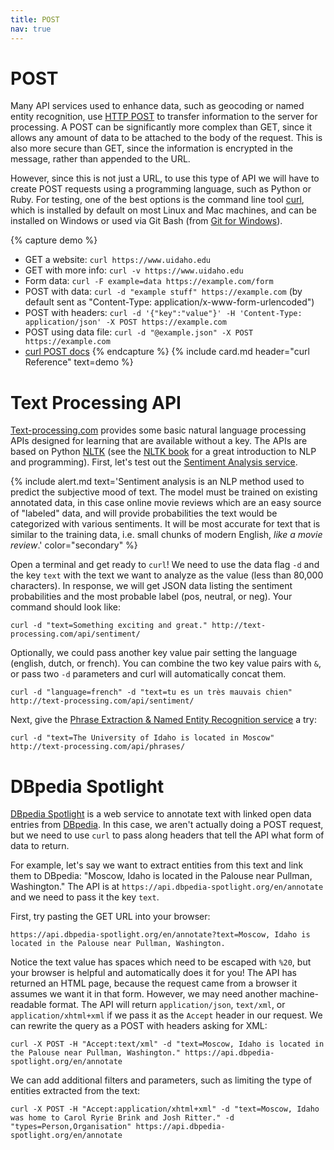 ```yaml
---
title: POST
nav: true
---
```


# POST

Many API services used to enhance data, such as geocoding or named entity recognition, use [HTTP POST](https://en.wikipedia.org/wiki/POST_(HTTP)) to transfer information to the server for processing.
A POST can be significantly more complex than GET, since it allows any amount of data to be attached to the body of the request.
This is also more secure than GET, since the information is encrypted in the message, rather than appended to the URL.

However, since this is not just a URL, to use this type of API we will have to create POST requests using a programming language, such as Python or Ruby. 
For testing, one of the best options is the command line tool [curl](https://curl.haxx.se/), which is installed by default on most Linux and Mac machines, and can be installed on Windows or used via Git Bash (from [Git for Windows](https://git-scm.com/)).

{% capture demo %}
- GET a website: `curl https://www.uidaho.edu`
- GET with more info: `curl -v https://www.uidaho.edu`
- Form data: `curl -F example=data https://example.com/form`
- POST with data: `curl -d "example stuff" https://example.com` (by default sent as "Content-Type: application/x-www-form-urlencoded")
- POST with headers: `curl -d '{"key":"value"}' -H 'Content-Type: application/json' -X POST https://example.com`
- POST using data file: `curl -d "@example.json" -X POST https://example.com`
- [curl POST docs](https://ec.haxx.se/http-post.html)
{% endcapture %}
{% include card.md header="curl Reference" text=demo %}

# Text Processing API

[Text-processing.com](http://text-processing.com/) provides some basic natural language processing APIs designed for learning that are available without a key.
The APIs are based on Python [NLTK](https://www.nltk.org/) (see the [NLTK book](http://www.nltk.org/book/) for a great introduction to NLP and programming).
First, let's test out the [Sentiment Analysis service](http://text-processing.com/docs/sentiment.html).

{% include alert.md text='Sentiment analysis is an NLP method used to predict the subjective mood of text.
The model must be trained on existing annotated data, in this case online movie reviews which are an easy source of "labeled" data, and will provide probabilities the text would be categorized with various sentiments.
It will be most accurate for text that is similar to the training data, i.e. small chunks of modern English, *like a movie review*.' color="secondary" %}

Open a terminal and get ready to `curl`!
We need to use the data flag `-d` and the key `text` with the text we want to analyze as the value (less than 80,000 characters).
In response, we will get JSON data listing the sentiment probabilities and the most probable label (pos, neutral, or neg).
Your command should look like:

`curl -d "text=Something exciting and great." http://text-processing.com/api/sentiment/`

Optionally, we could pass another key value pair setting the language (english, dutch, or french).
You can combine the two key value pairs with `&`, or pass two `-d` parameters and curl will automatically concat them.

`curl -d "language=french" -d "text=tu es un très mauvais chien" http://text-processing.com/api/sentiment/`

Next, give the [Phrase Extraction & Named Entity Recognition service](http://text-processing.com/docs/phrases.html) a try:

`curl -d "text=The University of Idaho is located in Moscow" http://text-processing.com/api/phrases/`

# DBpedia Spotlight

[DBpedia Spotlight](https://www.dbpedia-spotlight.org/) is a web service to annotate text with linked open data entries from [DBpedia](https://wiki.dbpedia.org/about).
In this case, we aren't actually doing a POST request, but we need to use `curl` to pass along headers that tell the API what form of data to return.

For example, let's say we want to extract entities from this text and link them to DBpedia: "Moscow, Idaho is located in the Palouse near Pullman, Washington."
The API is at `https://api.dbpedia-spotlight.org/en/annotate` and we need to pass it the key `text`.

First, try pasting the GET URL into your browser:

`https://api.dbpedia-spotlight.org/en/annotate?text=Moscow, Idaho is located in the Palouse near Pullman, Washington.`

Notice the text value has spaces which need to be escaped with `%20`, but your browser is helpful and automatically does it for you!
The API has returned an HTML page, because the request came from a browser it assumes we want it in that form.
However, we may need another machine-readable format. 
The API will return `application/json`, `text/xml`, or `application/xhtml+xml` if we pass it as the `Accept` header in our request.
We can rewrite the query as a POST with headers asking for XML:

`curl -X POST -H "Accept:text/xml" -d "text=Moscow, Idaho is located in the Palouse near Pullman, Washington." https://api.dbpedia-spotlight.org/en/annotate`

We can add additional filters and parameters, such as limiting the type of entities extracted from the text:

`curl -X POST -H "Accept:application/xhtml+xml" -d "text=Moscow, Idaho was home to Carol Ryrie Brink and Josh Ritter." -d "types=Person,Organisation" https://api.dbpedia-spotlight.org/en/annotate`
